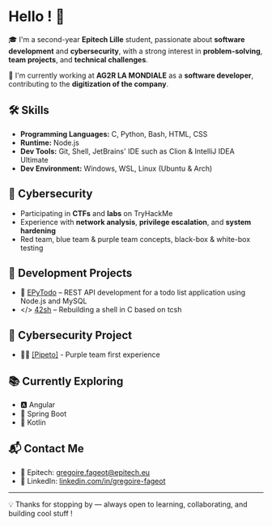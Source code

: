 # Hello ! 🙂

🎓 I'm a second-year **Epitech Lille** student, passionate about **software development** and **cybersecurity**, with a strong interest in **problem-solving**, **team projects**, and **technical challenges**. 

💼 I'm currently working at **AG2R LA MONDIALE** as a **software developer**, contributing to the **digitization of the company**.

## 🛠️ Skills
- **Programming Languages:** C, Python, Bash, HTML, CSS
- **Runtime:** Node.js
- **Dev Tools:** Git, Shell, JetBrains' IDE such as Clion & IntelliJ IDEA Ultimate
- **Dev Environment:** Windows, WSL, Linux (Ubuntu & Arch)

## 🔐 Cybersecurity
- Participating in **CTFs** and **labs** on TryHackMe
- Experience with **network analysis**, **privilege escalation**, and **system hardening**
- Red team, blue team & purple team concepts, black-box & white-box testing

## 🚀 Development Projects
- 📌 [EPyTodo](https://github.com/graigware/EPyTodo-Project) – REST API development for a todo list application using Node.js and MySQL
- </> [42sh](https://github.com/graigware/42sh-Project) – Rebuilding a shell in C based on tcsh

## 👾 Cybersecurity Project
- 👨‍💻 [[Pipeto]](https://github.com/graigware/Pipeto-Project) - Purple team first experience

## 📚 Currently Exploring
- 🅰️ Angular
- 🍃 Spring Boot
- 📱 Kotlin

## 📬 Contact Me
- 📧 Epitech: gregoire.fageot@epitech.eu
- 💼 LinkedIn: [linkedin.com/in/gregoire-fageot](https://www.linkedin.com/in/gregoire-fageot)

---

💡 Thanks for stopping by — always open to learning, collaborating, and building cool stuff !
